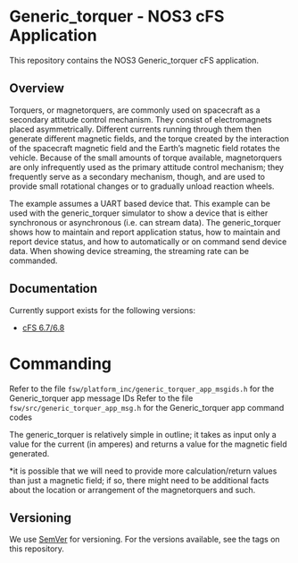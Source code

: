 
# Generic_torquer - NOS3 cFS Application

This repository contains the NOS3 Generic_torquer cFS application.

## Overview

Torquers, or magnetorquers, are commonly used on spacecraft as a secondary attitude 
control mechanism. They consist of electromagnets placed asymmetrically. Different 
currents running through them then generate different magnetic fields, and the 
torque created by the interaction of the spacecraft magnetic field and the Earth’s 
magnetic field rotates the vehicle. Because of the small amounts of torque 
available, magnetorquers are only infrequently used as the primary attitude control 
mechanism; they frequently serve as a secondary mechanism, though, and are used to 
provide small rotational changes or to gradually unload reaction wheels. 

The example assumes a UART based device that.  This example can be used
with the generic_torquer simulator to show a device that is either synchronous or
asynchronous (i.e. can stream data).  The generic_torquer shows how to maintain
and report application status, how to maintain and report device status,
and how to automatically or on command send device data.  When showing
device streaming, the streaming rate can be commanded.

## Documentation
Currently support exists for the following versions:
* [cFS 6.7/6.8](https://cfs.gsfc.nasa.gov/)

# Commanding
Refer to the file `fsw/platform_inc/generic_torquer_app_msgids.h` for the Generic_torquer app message IDs
Refer to the file `fsw/src/generic_torquer_app_msg.h` for the Generic_torquer app command codes

The generic_torquer is relatively simple in outline; it takes as input only a value
for the current (in amperes) and returns a value for the magnetic field generated.

*it is possible that we will need to provide more calculation/return values than just
a magnetic field; if so, there might need to be additional facts about the location or
arrangement of the magnetorquers and such.

## Versioning
We use [SemVer](http://semver.org/) for versioning. For the versions available, see the tags on this repository.
